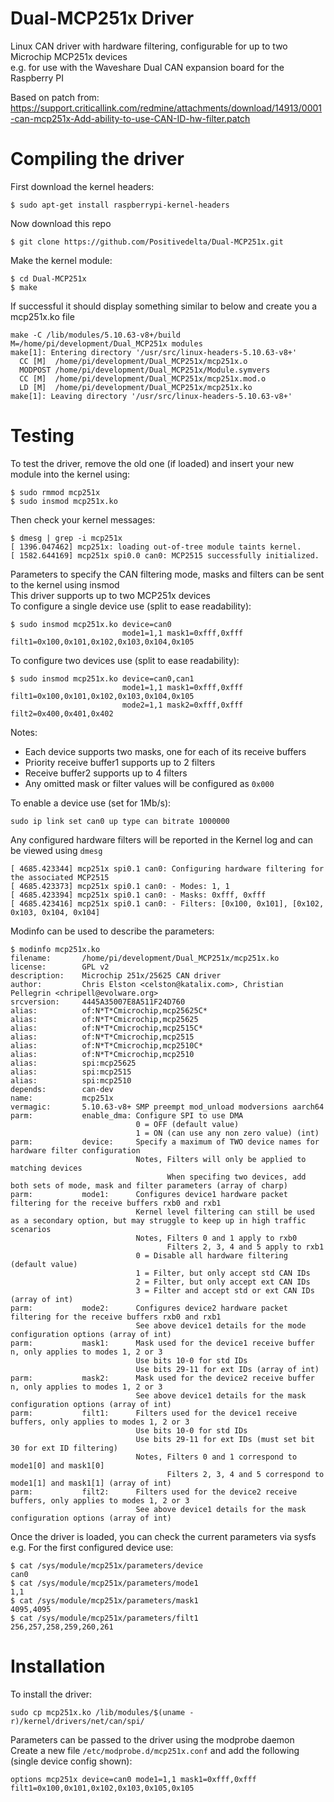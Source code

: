 # Dual-MCP251x Driver
Linux CAN driver with hardware filtering, configurable for up to two Microchip MCP251x devices  
e.g. for use with the Waveshare Dual CAN expansion board for the Raspberry PI

Based on patch from:
https://support.criticallink.com/redmine/attachments/download/14913/0001-can-mcp251x-Add-ability-to-use-CAN-ID-hw-filter.patch

# Compiling the driver
First download the kernel headers:
```
$ sudo apt-get install raspberrypi-kernel-headers
```
Now download this repo
```
$ git clone https://github.com/Positivedelta/Dual-MCP251x.git
```
Make the kernel module:
```
$ cd Dual-MCP251x
$ make
```
If successful it should display something similar to below and create you a mcp251x.ko file
```
make -C /lib/modules/5.10.63-v8+/build M=/home/pi/development/Dual_MCP251x modules
make[1]: Entering directory '/usr/src/linux-headers-5.10.63-v8+'
  CC [M]  /home/pi/development/Dual_MCP251x/mcp251x.o
  MODPOST /home/pi/development/Dual_MCP251x/Module.symvers
  CC [M]  /home/pi/development/Dual_MCP251x/mcp251x.mod.o
  LD [M]  /home/pi/development/Dual_MCP251x/mcp251x.ko
make[1]: Leaving directory '/usr/src/linux-headers-5.10.63-v8+'
```

# Testing
To test the driver, remove the old one (if loaded) and insert your new module into the kernel using:
```
$ sudo rmmod mcp251x
$ sudo insmod mcp251x.ko
```
Then check your kernel messages:
```
$ dmesg | grep -i mcp251x
[ 1396.047462] mcp251x: loading out-of-tree module taints kernel.
[ 1582.644169] mcp251x spi0.0 can0: MCP2515 successfully initialized.
```
Parameters to specify the CAN filtering mode, masks and filters can be sent to the kernel using insmod  
This driver supports up to two MCP251x devices  
To configure a single device use (split to ease readability):
```
$ sudo insmod mcp251x.ko device=can0
                         mode1=1,1 mask1=0xfff,0xfff filt1=0x100,0x101,0x102,0x103,0x104,0x105
```
To configure two devices use (split to ease readability):
```
$ sudo insmod mcp251x.ko device=can0,can1
                         mode1=1,1 mask1=0xfff,0xfff filt1=0x100,0x101,0x102,0x103,0x104,0x105
                         mode2=1,1 mask2=0xfff,0xfff filt2=0x400,0x401,0x402
```
Notes:
* Each device supports two masks, one for each of its receive buffers
* Priority receive buffer1 supports up to 2 filters
* Receive buffer2 supports up to 4 filters
* Any omitted mask or filter values will be configured as `0x000`

To enable a device use (set for 1Mb/s):
```
sudo ip link set can0 up type can bitrate 1000000
```
Any configured hardware filters will be reported in the Kernel log and can be viewed using `dmesg`
```
[ 4685.423344] mcp251x spi0.1 can0: Configuring hardware filtering for the associated MCP2515
[ 4685.423373] mcp251x spi0.1 can0: - Modes: 1, 1
[ 4685.423394] mcp251x spi0.1 can0: - Masks: 0xfff, 0xfff
[ 4685.423416] mcp251x spi0.1 can0: - Filters: [0x100, 0x101], [0x102, 0x103, 0x104, 0x104]
```

Modinfo can be used to describe the parameters:
```
$ modinfo mcp251x.ko
filename:       /home/pi/development/Dual_MCP251x/mcp251x.ko
license:        GPL v2
description:    Microchip 251x/25625 CAN driver
author:         Chris Elston <celston@katalix.com>, Christian Pellegrin <chripell@evolware.org>
srcversion:     4445A35007E8A511F24D760
alias:          of:N*T*Cmicrochip,mcp25625C*
alias:          of:N*T*Cmicrochip,mcp25625
alias:          of:N*T*Cmicrochip,mcp2515C*
alias:          of:N*T*Cmicrochip,mcp2515
alias:          of:N*T*Cmicrochip,mcp2510C*
alias:          of:N*T*Cmicrochip,mcp2510
alias:          spi:mcp25625
alias:          spi:mcp2515
alias:          spi:mcp2510
depends:        can-dev
name:           mcp251x
vermagic:       5.10.63-v8+ SMP preempt mod_unload modversions aarch64
parm:           enable_dma: Configure SPI to use DMA
                            0 = OFF (default value)
                            1 = ON (can use any non zero value) (int)
parm:           device:     Specify a maximum of TWO device names for hardware filter configuration
                            Notes, Filters will only be applied to matching devices
                                   When specifing two devices, add both sets of mode, mask and filter parameters (array of charp)
parm:           mode1:      Configures device1 hardware packet filtering for the receive buffers rxb0 and rxb1
                            Kernel level filtering can still be used as a secondary option, but may struggle to keep up in high traffic scenarios
                            Notes, Filters 0 and 1 apply to rxb0
                                   Filters 2, 3, 4 and 5 apply to rxb1
                            0 = Disable all hardware filtering (default value)
                            1 = Filter, but only accept std CAN IDs
                            2 = Filter, but only accept ext CAN IDs
                            3 = Filter and accept std or ext CAN IDs (array of int)
parm:           mode2:      Configures device2 hardware packet filtering for the receive buffers rxb0 and rxb1
                            See above device1 details for the mode configuration options (array of int)
parm:           mask1:      Mask used for the device1 receive buffer n, only applies to modes 1, 2 or 3
                            Use bits 10-0 for std IDs
                            Use bits 29-11 for ext IDs (array of int)
parm:           mask2:      Mask used for the device2 receive buffer n, only applies to modes 1, 2 or 3
                            See above device1 details for the mask configuration options (array of int)
parm:           filt1:      Filters used for the device1 receive buffers, only applies to modes 1, 2 or 3
                            Use bits 10-0 for std IDs
                            Use bits 29-11 for ext IDs (must set bit 30 for ext ID filtering)
                            Notes, Filters 0 and 1 correspond to mode1[0] and mask1[0]
                                   Filters 2, 3, 4 and 5 correspond to mode1[1] and mask1[1] (array of int)
parm:           filt2:      Filters used for the device2 receive buffers, only applies to modes 1, 2 or 3
                            See above device1 details for the mask configuration options (array of int)
```
Once the driver is loaded, you can check the current parameters via sysfs  
e.g. For the first configured device use:
```
$ cat /sys/module/mcp251x/parameters/device
can0
$ cat /sys/module/mcp251x/parameters/mode1
1,1
$ cat /sys/module/mcp251x/parameters/mask1
4095,4095
$ cat /sys/module/mcp251x/parameters/filt1
256,257,258,259,260,261

```
# Installation
To install the driver:
```
sudo cp mcp251x.ko /lib/modules/$(uname -r)/kernel/drivers/net/can/spi/
```
Parameters can be passed to the driver using the modprobe daemon  
Create a new file `/etc/modprobe.d/mcp251x.conf` and add the following (single device config shown):
```
options mcp251x device=can0 mode1=1,1 mask1=0xfff,0xfff filt1=0x100,0x101,0x102,0x103,0x105,0x105
```
